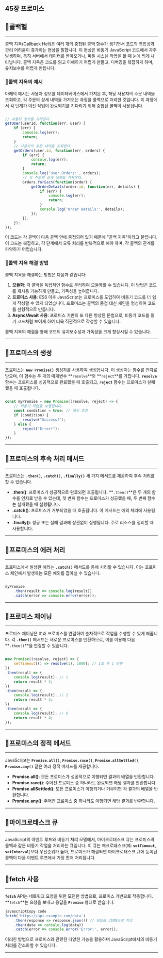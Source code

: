 

## 45장 프로미스

## 🎈콜백헬

---

콜백 지옥(Callback Hell)은 여러 개의 중첩된 콜백 함수가 생기면서 코드의 복잡성과 관리 어려움이 증가하는 현상을 말합니다. 이 현상은 비동기 JavaScript 코드에서 자주 발생하며, 특히 서버에서 데이터를 받아오거나, 파일 시스템 작업을 할 때 눈에 띄게 나타납니다. 콜백 지옥은 코드를 읽고 이해하기 어렵게 만들고, 디버깅을 복잡하게 하며, 유지보수를 어렵게 만듭니다.

### **🎏콜백 지옥의 예시**

아래의 예시는 사용자 정보를 데이터베이스에서 가져온 후, 해당 사용자의 주문 내역을 조회하고, 각 주문의 상세 내역을 가져오는 과정을 콜백으로 처리한 것입니다. 이 과정에서 각 단계가 이전 작업이 완료되기를 기다리기 위해 중첩된 콜백이 사용됩니다.

```jsx

// 사용자 정보를 가져온다.
getUser(userId, function(err, user) {
    if (err) {
        console.log(err);
        return;
    }
    // 사용자의 주문 내역을 조회한다.
    getOrders(user.id, function(err, orders) {
        if (err) {
            console.log(err);
            return;
        }
        console.log('User Orders:', orders);
        // 각 주문의 상세 내역을 가져온다.
        orders.forEach(function(order) {
            getOrderDetails(order.id, function(err, details) {
                if (err) {
                    console.log(err);
                    return;
                }
                console.log('Order Details:', details);
            });
        });
    });
});

```

이 코드는 각 콜백이 다음 콜백 안에 중첩되어 있기 때문에 "콜백 지옥"이라고 불립니다. 이 코드는 복잡하고, 각 단계에서 오류 처리를 반복적으로 해야 하며, 각 콜백의 관계를 파악하기 어렵습니다.

### **🎏콜백 지옥 해결 방법**

콜백 지옥을 해결하는 방법은 다음과 같습니다:

1. **모듈화**: 각 콜백을 독립적인 함수로 분리하여 모듈화할 수 있습니다. 이 방법은 코드를 재사용 가능하게 만들고, 가독성을 높여줍니다.
2. **프로미스 사용**: ES6 이후 JavaScript는 프로미스를 도입하여 비동기 코드를 더 쉽게 작성할 수 있게 되었습니다. 프로미스는 콜백의 중첩 대신 체인을 형성하여 코드를 선형적으로 만듭니다.
3. **Async/Await 사용**: 프로미스 기반의 또 다른 향상된 문법으로, 비동기 코드를 동기 코드처럼 보이게 하여 더욱 직관적으로 작성할 수 있습니다.

콜백 지옥의 해결을 통해 코드의 유지보수성과 가독성을 크게 향상시킬 수 있습니다.

---

## **🎈프로미스의 생성**

---

프로미스는 **`new Promise()`** 생성자를 사용하여 생성됩니다. 이 생성자는 함수를 인자로 받으며, 이 함수는 두 개의 매개변수 **`resolve`**와 **`reject`**를 가집니다. **`resolve`** 함수는 프로미스를 성공적으로 완료했을 때 호출되고, **`reject`** 함수는 프로미스가 실패했을 때 호출됩니다.

```jsx

const myPromise = new Promise((resolve, reject) => {
    // 비동기 작업을 수행합니다.
    const condition = true; // 예시 조건
    if (condition) {
        resolve("Success!");
    } else {
        reject("Error!");
    }
});

```

---

## **🎈프로미스의 후속 처리 메서드**

---

프로미스는 **`.then()`**, **`.catch()`**, **`.finally()`** 세 가지 메서드를 제공하여 후속 처리를 할 수 있습니다.

- **.then()**: 프로미스가 성공적으로 완료되면 호출됩니다. **`.then()`**은 두 개의 함수를 인자로 받을 수 있는데, 첫 번째 함수는 프로미스가 성공했을 때, 두 번째 함수는 실패했을 때 실행됩니다.
- **.catch()**: 프로미스가 거부되었을 때 호출됩니다. 이 메서드는 예외 처리에 사용됩니다.
- **.finally()**: 성공 또는 실패 결과에 상관없이 실행됩니다. 주로 리소스를 정리할 때 사용합니다.

---

## **🎈프로미스의 에러 처리**

---

프로미스에서 발생한 에러는 **`.catch()`** 메서드를 통해 처리할 수 있습니다. 이는 프로미스 체인에서 발생하는 모든 예외를 잡아낼 수 있습니다.

```jsx

myPromise
    .then(result => console.log(result))
    .catch(error => console.error(error));

```

---

## **🎈프로미스 체이닝**

---

프로미스 체이닝은 여러 프로미스를 연결하여 순차적으로 작업을 수행할 수 있게 해줍니다. 각 **`.then()`** 메서드는 새로운 프로미스를 반환하므로, 이를 이용해 다음 **`.then()`**을 연결할 수 있습니다.

```jsx

new Promise((resolve, reject) => {
    setTimeout(() => resolve(1), 1000); // 1초 후 1 반환
})
.then(result => {
    console.log(result); // 1
    return result * 2;
})
.then(result => {
    console.log(result); // 2
    return result * 3;
})
.then(result => {
    console.log(result); // 6
    return result * 4;
});

```

---

## **🎈프로미스의 정적 메서드**

---

JavaScript는 **`Promise.all()`**, **`Promise.race()`**, **`Promise.allSettled()`**, **`Promise.any()`** 같은 여러 정적 메서드를 제공합니다.

- **Promise.all()**: 모든 프로미스가 성공적으로 이행되면 결과의 배열을 반환합니다.
- **Promise.race()**: 주어진 프로미스 중 하나라도 완료되면 해당 결과를 반환합니다.
- **Promise.allSettled()**: 모든 프로미스가 이행되거나 거부되면 각 결과의 배열을 반환합니다.
- **Promise.any()**: 주어진 프로미스 중 하나라도 이행되면 해당 결과를 반환합니다.

---

## **🎈마이크로태스크 큐**

---

JavaScript의 이벤트 루프와 비동기 처리 모델에서, 마이크로태스크 큐는 프로미스의 콜백과 같은 비동기 작업을 처리하는 큐입니다. 이 큐는 매크로태스크(예: **`setTimeout`**, **`setInterval`**)보다 우선순위가 높아, 프로미스가 해결되면 마이크로태스크 큐에 등록된 콜백이 다음 이벤트 루프에서 가장 먼저 처리됩니다.

---

## **🎈fetch 사용**

---

**`fetch`** API는 네트워크 요청을 위한 모던한 방법으로, 프로미스 기반으로 작동합니다. **`fetch`**는 요청을 보내고 응답을 **`Promise`** 형태로 받습니다.

```jsx
javascriptCopy code
fetch('https://api.example.com/data')
    .then(response => response.json()) // 응답을 JSON으로 파싱
    .then(data => console.log(data))
    .catch(error => console.error('Error:', error));

```

이러한 방법으로 프로미스와 관련된 다양한 기능을 활용하며 JavaScript에서의 비동기 처리를 간소화할 수 있습니다.

---
